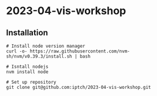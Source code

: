 # 2023-04-vis-workshop

## Installation

```
# Install node version manager
curl -o- https://raw.githubusercontent.com/nvm-sh/nvm/v0.39.3/install.sh | bash

# Isntall nodejs
nvm install node

# Set up repository
git clone git@github.com:iptch/2023-04-vis-workshop.git
```